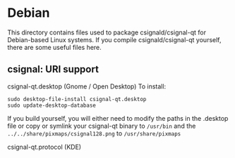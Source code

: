 
Debian
====================
This directory contains files used to package csignald/csignal-qt
for Debian-based Linux systems. If you compile csignald/csignal-qt yourself, there are some useful files here.

## csignal: URI support ##


csignal-qt.desktop  (Gnome / Open Desktop)
To install:

	sudo desktop-file-install csignal-qt.desktop
	sudo update-desktop-database

If you build yourself, you will either need to modify the paths in
the .desktop file or copy or symlink your csignal-qt binary to `/usr/bin`
and the `../../share/pixmaps/csignal128.png` to `/usr/share/pixmaps`

csignal-qt.protocol (KDE)

